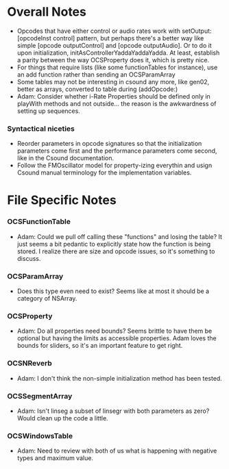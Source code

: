 Overall Notes
=============

* Opcodes that have either control or audio rates work with setOutput:[opcodeInst control] pattern, but perhaps there's a better way like simple [opcode outputControl] and [opcode outputAudio].  Or to do it upon initialization, initAsControllerYaddaYaddaYadda.  At least, establish a parity between the way OCSProperty does it, which is pretty nice.
* For things that require lists (like some functionTables for instance), use an add function rather than sending an OCSParamArray 
* Some tables may not be interesting in csound any more, like gen02, better as arrays, converted to table during (addOpcode:)
* Adam: Consider whether i-Rate Properties should be defined only in playWith methods and not outside... the reason is the awkwardness of setting up sequences.

### Syntactical niceties
* Reorder parameters in opcode signatures so that the initialization parameters come first and the performance parameters come second, like in the Csound documentation.
* Follow the FMOscillator model for property-izing everythin and usign Csound manual terminology for the implementation variables.


File Specific Notes
===================

### OCSFunctionTable
* Adam: Could we pull off calling these "functions" and losing the table?  It just seems a bit pedantic to explicitly state how the function is being stored.  I realize there are size and opcode issues, so it's something to discuss.

### OCSParamArray
* Does this type even need to exist?  Seems like at most it should be a category of NSArray.

### OCSProperty
* Adam: Do all properties need bounds?  Seems brittle to have them be optional but having the limits as accessible properties.  Adam loves the bounds for sliders, so it's an important feature to get right.

### OCSNReverb
* Adam: I don't think the non-simple initialization method has been tested.

### OCSSegmentArray
* Adam: Isn't linseg a subset of linsegr with both parameters as zero?  Would clean up the code a little.

### OCSWindowsTable
* Adam: Need to review with both of us what is happening with negative types and maximum value.
